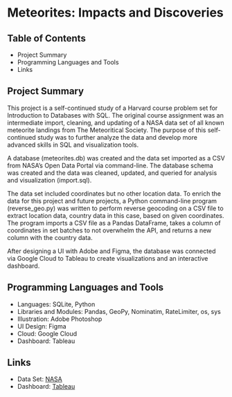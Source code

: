 # Meteorites: Impacts and Discoveries

## Table of Contents

- Project Summary
- Programming Languages and Tools
- Links

## Project Summary

This project is a self-continued study of a Harvard course problem set for Introduction to Databases with SQL. The original course assignment was an intermediate import, cleaning, and updating of a NASA data set of all known meteorite landings from The Meteoritical Society. The purpose of this self-continued study was to further analyze the data and develop more advanced skills in SQL and visualization tools.

A database (meteorites.db) was created and the data set imported as a CSV from NASA’s Open Data Portal via command-line. The database schema was created and the data was cleaned, updated, and queried for analysis and visualization (import.sql).

The data set included coordinates but no other location data. To enrich the data for this project and future projects, a Python command-line program (reverse_geo.py) was written to perform reverse geocoding on a CSV file to extract location data, country data in this case, based on given coordinates. The program imports a CSV file as a Pandas DataFrame, takes a column of coordinates in set batches to not overwhelm the API, and returns a new column with the country data.

After designing a UI with Adobe and Figma, the database was connected via Google Cloud to Tableau to create visualizations and an interactive dashboard.

## Programming Languages and Tools 

- Languages: SQLite, Python
- Libraries and Modules: Pandas, GeoPy, Nominatim, RateLimiter, os, sys
- Illustration: Adobe Photoshop
- UI Design: Figma
- Cloud: Google Cloud
- Dashboard: Tableau

## Links

- Data Set: [NASA](https://data.nasa.gov/Space-Science/Meteorite-Landings/gh4g-9sfh/about_data)
- Dashboard: [Tableau](https://public.tableau.com/app/profile/maxwellroth/viz/Meteorites_17207246953380/Main)
